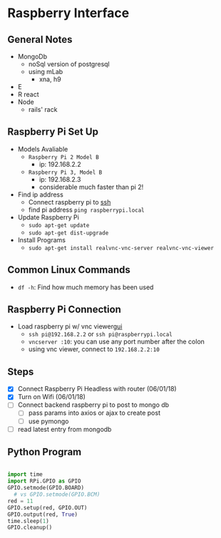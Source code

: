 # Raspberry Interface

## General Notes

+ MongoDb
  + noSql version of postgresql
  + using mLab
    + xna, h9
+ E
+ R react
+ Node
  + rails' rack

## Raspberry Pi Set Up

+ Models Avaliable
  + `Raspberry Pi 2 Model B`
    + ip: 192.168.2.2
  + `Raspberry Pi 3, Model B`
    + ip: 192.168.2.3
    + considerable much faster than pi 2!
+ Find ip address
  + Connect raspberry pi to [ssh][connect-ssh]
  + find pi address `ping raspberrypi.local`
+ Update Raspberry Pi
  + `sudo apt-get update`
  + `sudo apt-get dist-upgrade`
+ Install Programs
  + `sudo apt-get install realvnc-vnc-server realvnc-vnc-viewer`

## Common Linux Commands
+ `df -h`: Find how much memory has been used

## Raspberry Pi Connection

+ Load raspberry pi w/ vnc viewer[gui]
  + `ssh pi@192.168.2.2` or `ssh pi@raspberrypi.local`
  + `vncserver :10`: you can use any port number after the colon
  + using vnc viewer, connect to `192.168.2.2:10`

## Steps

- [x] Connect Raspberry Pi Headless with router (06/01/18)
- [x] Turn on Wifi (06/01/18)
- [ ] Connect backend raspberry pi to post to mongo db
  - [ ] pass params into axios or ajax to create post
  - [ ] use pymongo
- [ ] read latest entry from mongodb

## Python Program

```python

import time 
import RPi.GPIO as GPIO
GPIO.setmode(GPIO.BOARD) 
  # vs GPIO.setmode(GPIO.BCM)
red = 11
GPIO.setup(red, GPIO.OUT)
GPIO.output(red, True)
time.sleep(1)
GPIO.cleanup()

```

[connect-ssh]:https://medium.com/@tzhenghao/how-to-ssh-into-your-raspberry-pi-with-a-mac-and-ethernet-cable-636a197d055
[gui]:https://www.raspberrypi.org/documentation/remote-access/vnc/README.md